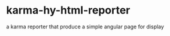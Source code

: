 karma-hy-html-reporter
======================

a karma reporter that produce a simple angular page for display
